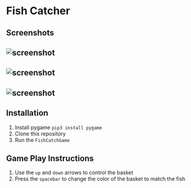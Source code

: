 # Fish Catcher

## Screenshots
## ![screenshot](screenshots/1.png)
## ![screenshot](screenshots/22_11_24_082012.png)
## ![screenshot](screenshots/22_11_24_082019.png)

## Installation
1. Install pygame `pip3 install pygame`
2. Clone this repository
3. Run the `FishCatchGame`

## Game Play Instructions
1. Use the `up` and `down` arrows to control the basket
2. Press the `spacebar` to change the color of the basket to match the fish
